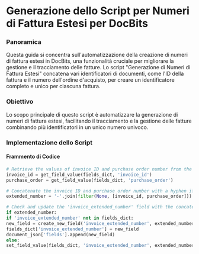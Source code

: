 # Generazione dello Script per Numeri di Fattura Estesi per DocBits

### Panoramica

Questa guida si concentra sull'automatizzazione della creazione di numeri di fattura estesi in DocBits, una funzionalità cruciale per migliorare la gestione e il tracciamento delle fatture. Lo script "Generazione di Numeri di Fattura Estesi" concatena vari identificatori di documenti, come l'ID della fattura e il numero dell'ordine d'acquisto, per creare un identificatore completo e unico per ciascuna fattura.

### Obiettivo

Lo scopo principale di questo script è automatizzare la generazione di numeri di fattura estesi, facilitando il tracciamento e la gestione delle fatture combinando più identificatori in un unico numero univoco.

### Implementazione dello Script

#### Frammento di Codice
```python
# Retrieve the values of invoice ID and purchase order number from the document
invoice_id = get_field_value(fields_dict, 'invoice_id')
purchase_order = get_field_value(fields_dict, 'purchase_order')

# Concatenate the invoice ID and purchase order number with a hyphen if both exist
extended_number = '-'.join(filter(None, [invoice_id, purchase_order]))

# Check and update the 'invoice_extended_number' field with the concatenated value
if extended_number:
if 'invoice_extended_number' not in fields_dict:
new_field = create_new_field('invoice_extended_number', extended_number)
fields_dict['invoice_extended_number'] = new_field
document_json['fields'].append(new_field)
else:
set_field_value(fields_dict, 'invoice_extended_number', extended_number)
```

